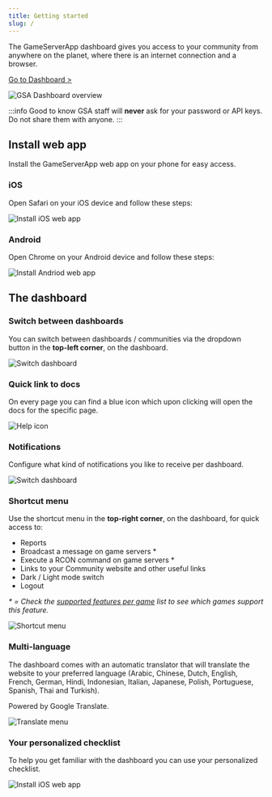 ```yaml
---
title: Getting started
slug: /
---
```


The GameServerApp dashboard gives you access to your community from anywhere on the planet, where there is an internet connection and a browser.

[Go to Dashboard >](https://dash.gameserverapp.com/)

![GSA Dashboard overview](/img/dashboard/getting_started/dashboard-overview.png)

:::info Good to know
GSA staff will __never__ ask for your password or API keys. Do not share them with anyone.
:::

## Install web app
Install the GameServerApp web app on your phone for easy access. 

### iOS
Open Safari on your iOS device and follow these steps:

![Install iOS web app](/img/dashboard/getting_started/ios_web_app.jpg)

### Android
Open Chrome on your Android device and follow these steps:

![Install Andriod web app](/img/dashboard/getting_started/andriod_web_app.jpg)

## The dashboard

### Switch between dashboards
You can switch between dashboards / communities via the dropdown button in the __top-left corner__, on the dashboard.

![Switch dashboard](/img/dashboard/getting_started/switch_dashboard.jpg)

### Quick link to docs
On every page you can find a blue <Icon icon="fa-solid fa-question-circle" size="lg" /> icon which upon clicking will open the docs for the specific page.

![Help icon](/img/dashboard/getting_started/help_icon.jpg)

### Notifications
Configure what kind of notifications you like to receive per dashboard.

![Switch dashboard](/img/dashboard/getting_started/notifications.jpg)

### Shortcut menu
Use the shortcut menu in the __top-right corner__, on the dashboard, for quick access to:
- Reports
- Broadcast a message on game servers *
- Execute a RCON command on game servers *
- Links to your Community website and other useful links
- Dark / Light mode switch
- Logout

_\* = Check the [supported features per game](https://dash.gameserverapp.com/features-per-game) list to see which games support this feature._

![Shortcut menu](/img/dashboard/getting_started/shortcut_menu.jpg)

### Multi-language
The dashboard comes with an automatic translator that will translate the website to your preferred language (Arabic, Chinese, Dutch, English, French, German, Hindi, Indonesian, Italian, Japanese, Polish, Portuguese, Spanish, Thai and Turkish).

Powered by Google Translate.

![Translate menu](/img/dashboard/getting_started/translate.jpg)

### Your personalized checklist
To help you get familiar with the dashboard you can use your personalized checklist.

![Install iOS web app](/img/dashboard/getting_started/getting_started.jpg)